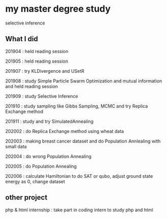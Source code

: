 # my master degree study
selective inference

## What I did
201904 : held reading session

201905 : held reading session

201907 : try KLDivergence and USetR

201908 : study Simple Particle Swarm Optimization and mutual information and held reading session

201909 : study Selective Inference

201910 : study sampling like Gibbs Sampling, MCMC and try Replica Exchange method

201911 : study and try SimulatedAnnealing

202002 : do Replica Exchange method using wheat data

202003 : making breast cancer dataset and do Population Annlealing with small data

202004 : do wrong Population Annealing

202005 : do Population Annealing

202006 : calculate Hamiltonian to do SAT or qubo, adjust ground state energy as 0, change dataset


## other project
php & html internship : take part in coding intern to study php and html
